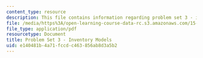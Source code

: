 ```yaml
---
content_type: resource
description: This file contains information regarding problem set 3 - inventory models.
file: /media/https%3A/open-learning-course-data-rc.s3.amazonaws.com/15-772j-d-lab-supply-chains-fall-2014/e140481b4a71fccdc463856ab8d3a5b2_MIT15_772JF14_ProblemSet3.pdf
file_type: application/pdf
resourcetype: Document
title: Problem Set 3 - Inventory Models
uid: e140481b-4a71-fccd-c463-856ab8d3a5b2
---
```

